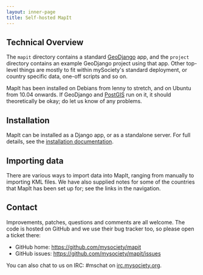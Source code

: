 ```yaml
---
layout: inner-page
title: Self-hosted MapIt
---
```


Technical Overview
------------------

The `mapit` directory contains a standard [GeoDjango] app, and the `project`
directory contains an example GeoDjango project using that app. Other top-level
things are mostly to fit within mySociety's standard deployment, or country
specific data, one-off scripts and so on.

MapIt has been installed on Debians from lenny to stretch, and on Ubuntu from
10.04 onwards. If GeoDjango and [PostGIS] run on it, it should theoretically be
okay; do let us know of any problems.

Installation
------------

MapIt can be installed as a Django app, or as a standalone server. For full
details, see the [installation documentation](install/).

Importing data
--------------

There are various ways to import data into MapIt, ranging from manually to
importing KML files. We have also supplied notes for some of the countries
that MapIt has been set up for; see the links in the navigation.

Contact
-------

Improvements, patches, questions and comments are all welcome. The code is
hosted on GitHub and we use their bug tracker too, so please open a ticket
there:

* GitHub home: <https://github.com/mysociety/mapit>
* GitHub issues: <https://github.com/mysociety/mapit/issues>

You can also chat to us on IRC: #mschat on [irc.mysociety.org](http://www.irc.mysociety.org).

[mySociety]: http://www.mysociety.org/
[MapIt Global]: http://global.mapit.mysociety.org/
[MapIt UK]: http://mapit.mysociety.org/
[OpenStreetMap]: http://www.openstreetmap.org/
[GeoDjango]: http://geodjango.org/
[PostGIS]: http://postgis.refractions.net/
